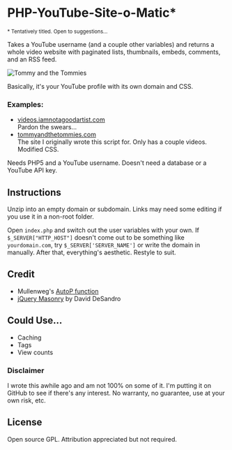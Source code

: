 PHP-YouTube-Site-o-Matic*
=========================
<small>* Tentatively titled. Open to suggestions...</small>

Takes a YouTube username (and a couple other variables) and returns a whole video website with paginated lists, thumbnails, embeds, comments, and an RSS feed.

![Tommy and the Tommies](http://iamnotagoodartist.com/wp-content/uploads/2011/04/phpyoutube_tommies.jpg)

Basically, it's your YouTube profile with its own domain and CSS.

### Examples:

* [videos.iamnotagoodartist.com](http://videos.iamnotagoodartist.com/)<br />
  Pardon the swears...
* [tommyandthetommies.com](http://tommyandthetommies.com/)<br />
  The site I originally wrote this script for. Only has a couple videos. Modified CSS.

Needs PHP5 and a YouTube username. Doesn't need a database or a YouTube API key.

Instructions
------------

Unzip into an empty domain or subdomain. Links may need some editing if you use it in a non-root folder.

Open `index.php` and switch out the user variables with your own. If `$_SERVER["HTTP_HOST"]` doesn't come out to be something like `yourdomain.com`, try `$_SERVER['SERVER_NAME']` or write the domain in manually. After that, everything's aesthetic. Restyle to suit.

Credit
------

* Mullenweg's [AutoP function](http://ma.tt/scripts/autop/)
* [jQuery Masonry](http://desandro.com/resources/jquery-masonry) by David DeSandro

Could Use...
------------

* Caching
* Tags
* View counts

### Disclaimer

I wrote this awhile ago and am not 100% on some of it. I'm putting it on GitHub to see if there's any interest. No warranty, no guarantee, use at your own risk, etc.

License
-------

Open source GPL. Attribution appreciated but not required.